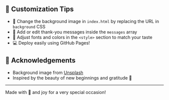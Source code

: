 
## 🌷 Customization Tips

- 🌄 Change the background image in `index.html` by replacing the URL in `background` CSS
- 💌 Add or edit thank-you messages inside the `messages` array
- 🎨 Adjust fonts and colors in the `<style>` section to match your taste
- 💻 Deploy easily using GitHub Pages!

## 🙏 Acknowledgements

- Background image from [Unsplash](https://unsplash.com/photos/floral-background)
- Inspired by the beauty of new beginnings and gratitude 💖

---

Made with 💐 and joy for a very special occasion!
